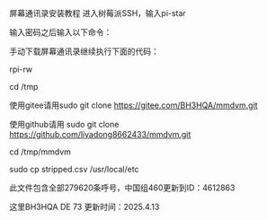 屏幕通讯录安装教程 进入树莓派SSH，输入pi-star

输入密码之后输入以下命令：

手动下载屏幕通讯录继续执行下面的代码：

rpi-rw

cd /tmp

使用gitee请用sudo git clone https://gitee.com/BH3HQA/mmdvm.git

使用github请用 sudo  git clone https://github.com/liyadong8662433/mmdvm.git

cd /tmp/mmdvm

sudo cp stripped.csv /usr/local/etc

此文件包含全部279620条呼号，中国组460更新到ID：4612863

这里BH3HQA DE 73
更新时间：2025.4.13
